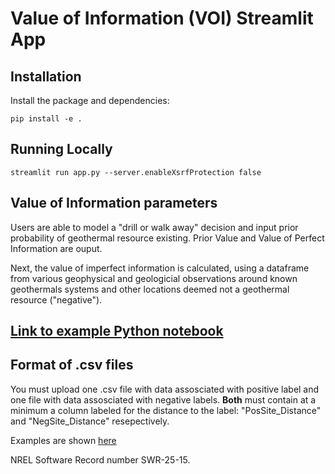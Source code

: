 # Value of Information (VOI) Streamlit App 

## Installation

Install the package and dependencies:

```
pip install -e .
```

## Running Locally

```
streamlit run app.py --server.enableXsrfProtection false 
```

## Value of Information parameters
Users are able to model a "drill or walk away" decision and input prior probability of geothermal resource existing. Prior Value and Value of Perfect Information are ouput.

Next, the value of imperfect information is calculated, using a dataframe from various geophysical and geologicial observations around known geothermals systems and other locations deemed not a geothermal resource ("negative").

## [Link to example Python notebook](https://mybinder.org/v2/gh/NREL/Value_of_Information_App/354ccb5114849dd8004c24748bf49c24c07afce9?urlpath=lab%2Ftree%2Fsample_jupyternotebook.ipynb)

## Format of .csv files

You must upload one .csv file with data assosciated with positive label and one file with data assosciated with negative labels. **Both** must contain at a minimum a column labeled for the distance to the label: "PosSite_Distance" and "NegSite_Distance" resepectively.

Examples are shown [here](https://github.com/wtrainor/INGENIOUS_streamlit/tree/main/File%20Template)

NREL Software Record number SWR-25-15.